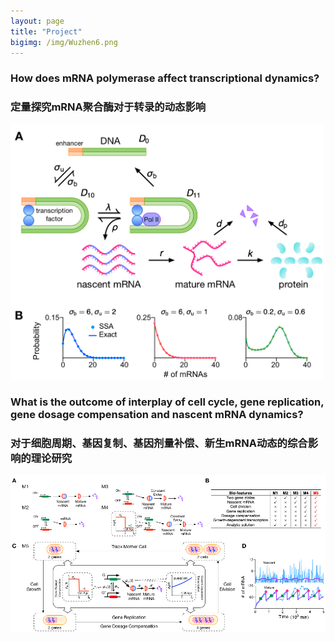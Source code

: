 ```yaml
---
layout: page
title: "Project"
bigimg: /img/Wuzhen6.png
---
```

### How does mRNA polymerase affect transcriptional dynamics?
### 定量探究mRNA聚合酶对于转录的动态影响
<img src="/img/polymerase.png" alt="drawing" width="500"/>

### What is the outcome of interplay of cell cycle, gene replication, gene dosage compensation and nascent mRNA dynamics?
### 对于细胞周期、基因复制、基因剂量补偿、新生mRNA动态的综合影响的理论研究
![](/img/full.png)
